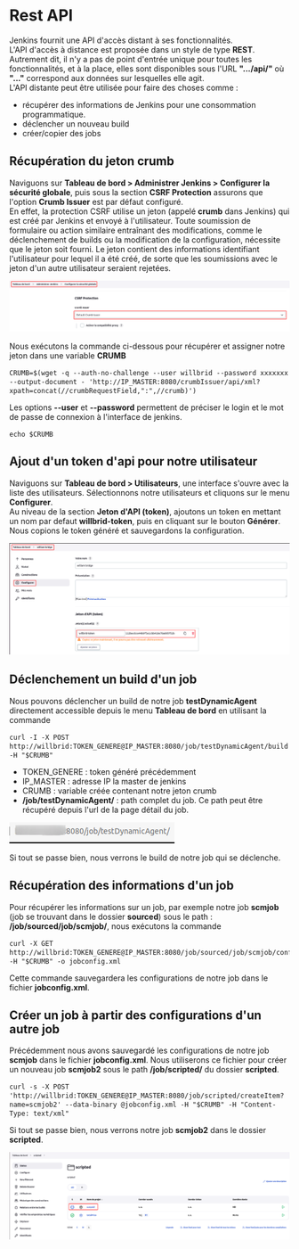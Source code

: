 # Rest API

Jenkins fournit une API d'accès distant à ses fonctionnalités.
<br>
L'API d'accès à distance est proposée dans un style de type **REST**. Autrement dit, il n'y a pas de point d'entrée unique pour toutes les fonctionnalités, et à la place, elles sont disponibles sous l'URL **".../api/"** où **"..."** correspond aux données sur lesquelles elle agit.
<br>
L'API distante peut être utilisée pour faire des choses comme :
- récupérer des informations de Jenkins pour une consommation programmatique.
- déclencher un nouveau build
- créer/copier des jobs

## Récupération du jeton crumb

Naviguons sur **Tableau de bord > Administrer Jenkins > Configurer la sécurité globale**, puis sous la section **CSRF Protection** assurons que l'option **Crumb Issuer** est par défaut configuré.
<br>
En effet, la protection CSRF utilise un jeton (appelé **crumb** dans Jenkins) qui est créé par Jenkins et envoyé à l'utilisateur. Toute soumission de formulaire ou action similaire entraînant des modifications, comme le déclenchement de builds ou la modification de la configuration, nécessite que le jeton soit fourni. Le jeton contient des informations identifiant l'utilisateur pour lequel il a été créé, de sorte que les soumissions avec le jeton d'un autre utilisateur seraient rejetées.

![jenkins_job80.png](../../images/jenkins_job80.png)

Nous exécutons la commande ci-dessous pour récupérer et assigner notre jeton dans une variable **CRUMB**

```
CRUMB=$(wget -q --auth-no-challenge --user willbrid --password xxxxxxx --output-document - 'http://IP_MASTER:8080/crumbIssuer/api/xml?xpath=concat(//crumbRequestField,":",//crumb)')
```

Les options **--user** et **--password** permettent de préciser le login et le mot de passe de connexion à l'interface de jenkins.

```
echo $CRUMB
```

## Ajout d'un token d'api pour notre utilisateur 

Naviguons sur **Tableau de bord > Utilisateurs**, une interface s'ouvre avec la liste des utilisateurs. Sélectionnons notre utilisateurs et cliquons sur le menu **Configurer**. 
<br>
Au niveau de la section **Jeton d'API (token)**, ajoutons un token en mettant un nom par defaut **willbrid-token**, puis en cliquant sur le bouton **Générer**. Nous copions le token généré et sauvegardons la configuration.

![jenkins_job81.png](../../images/jenkins_job81.png)

## Déclenchement un build d'un job

Nous pouvons déclencher un build de notre job **testDynamicAgent** directement accessible depuis le menu **Tableau de bord** en utilisant la commande

```
curl -I -X POST http://willbrid:TOKEN_GENERE@IP_MASTER:8080/job/testDynamicAgent/build -H "$CRUMB"
```

- TOKEN_GENERE : token généré précédemment
- IP_MASTER : adresse IP la master de jenkins
- CRUMB : variable créée contenant notre jeton crumb
- **/job/testDynamicAgent/** : path complet du job. Ce path peut être récupéré depuis l'url de la page détail du job.

![jenkins_job82.png](../../images/jenkins_job82.png)

Si tout se passe bien, nous verrons le build de notre job qui se déclenche.

## Récupération des informations d'un job

Pour récupérer les informations sur un job, par exemple notre job **scmjob** (job se trouvant dans le dossier **sourced**) sous le path : **/job/sourced/job/scmjob/**, nous exécutons la commande

```
curl -X GET http://willbrid:TOKEN_GENERE@IP_MASTER:8080/job/sourced/job/scmjob/config.xml -H "$CRUMB" -o jobconfig.xml
```

Cette commande sauvegardera les configurations de notre job dans le fichier **jobconfig.xml**.

## Créer un job à partir des configurations d'un autre job

Précédemment nous avons sauvegardé les configurations de notre job **scmjob** dans le fichier **jobconfig.xml**. Nous utiliserons ce fichier pour créer un nouveau job **scmjob2** sous le path **/job/scripted/** du dossier **scripted**.

```
curl -s -X POST 'http://willbrid:TOKEN_GENERE@IP_MASTER:8080/job/scripted/createItem?name=scmjob2' --data-binary @jobconfig.xml -H "$CRUMB" -H "Content-Type: text/xml"
```

Si tout se passe bien, nous verrons notre job **scmjob2** dans le dossier **scripted**.

![jenkins_job83.png](../../images/jenkins_job83.png)